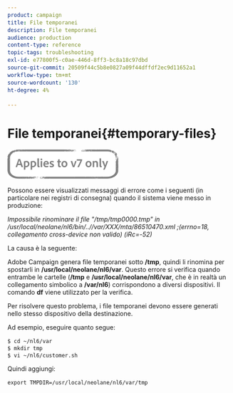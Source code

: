 ```yaml
---
product: campaign
title: File temporanei
description: File temporanei
audience: production
content-type: reference
topic-tags: troubleshooting
exl-id: e77800f5-c0ae-446d-8ff3-bc8a18c97dbd
source-git-commit: 20509f44c5b8e0827a09f44dffdf2ec9d11652a1
workflow-type: tm+mt
source-wordcount: '130'
ht-degree: 4%

---
```


# File temporanei{#temporary-files}

![](../../assets/v7-only.svg)

Possono essere visualizzati messaggi di errore come i seguenti (in particolare nei registri di consegna) quando il sistema viene messo in produzione:

*Impossibile rinominare il file &quot;/tmp/tmp0000.tmp&quot; in /usr/local/neolane/nl6/bin/..//var/XXX/mta/86510470.xml ;(errno=18, collegamento cross-device non valido) (iRc=-52)*

La causa è la seguente:

Adobe Campaign genera file temporanei sotto **/tmp**, quindi li rinomina per spostarli in **/usr/local/neolane/nl6/var**. Questo errore si verifica quando entrambe le cartelle (**/tmp** e **/usr/local/neolane/nl6/var**, che è in realtà un collegamento simbolico a **/var/nl6**) corrispondono a diversi dispositivi. Il comando **df** viene utilizzato per la verifica.

Per risolvere questo problema, i file temporanei devono essere generati nello stesso dispositivo della destinazione.

Ad esempio, eseguire quanto segue:

```
$ cd ~/nl6/var
$ mkdir tmp
$ vi ~/nl6/customer.sh
```

Quindi aggiungi:

```
export TMPDIR=/usr/local/neolane/nl6/var/tmp 
```
